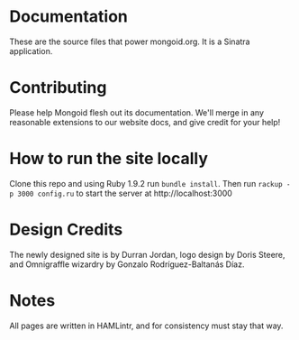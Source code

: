 # Documentation

These are the source files that power mongoid.org. It is a
Sinatra application.

# Contributing

Please help Mongoid flesh out its documentation. We'll merge in any reasonable
extensions to our website docs, and give credit for your help!

# How to run the site locally

Clone this repo and using Ruby 1.9.2 run `bundle install`. Then
run `rackup -p 3000 config.ru` to start the server at http://localhost:3000

# Design Credits

The newly designed site is by Durran Jordan, logo design by Doris Steere, and
Omnigraffle wizardry by Gonzalo Rodríguez-Baltanás Díaz.

# Notes

All pages are written in HAMLintr, and for consistency must stay that way.
